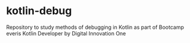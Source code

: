 # kotlin-debug
Repository to study methods of debugging in Kotlin as part of Bootcamp everis Kotlin Developer by Digital Innovation One
